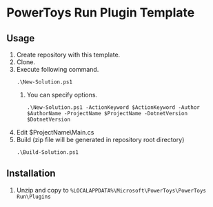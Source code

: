 # PowerToys Run Plugin Template

## Usage

1. Create repository with this template.
1. Clone.
1. Execute following command.
    ```
    .\New-Solution.ps1
    ```
    1. You can specify options.
        ```
        .\New-Solution.ps1 -ActionKeyword $ActionKeyword -Author $AuthorName -ProjectName $ProjectName -DotnetVersion $DotnetVersion
        ```
1. Edit $ProjectName\Main.cs
1. Build (zip file will be generated in repository root directory)
    ```
    .\Build-Solution.ps1
    ```

## Installation

1. Unzip and copy to `%LOCALAPPDATA%\Microsoft\PowerToys\PowerToys Run\Plugins`
